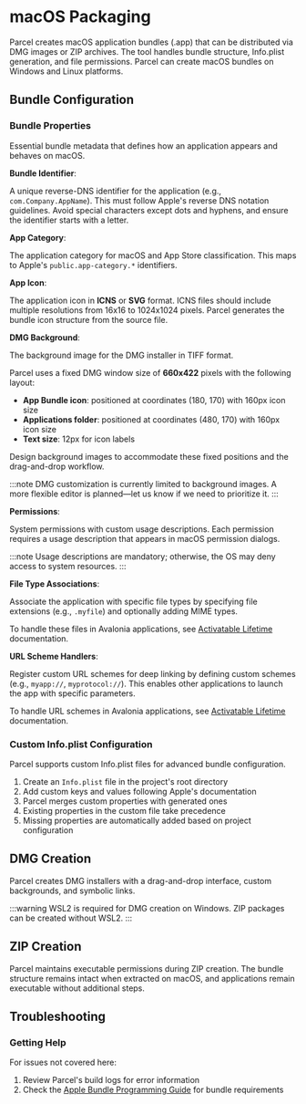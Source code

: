 # macOS Packaging

Parcel creates macOS application bundles (.app) that can be distributed via DMG images or ZIP archives. The tool handles bundle structure, Info.plist generation, and file permissions. Parcel can create macOS bundles on Windows and Linux platforms.

## Bundle Configuration

### Bundle Properties

Essential bundle metadata that defines how an application appears and behaves on macOS.

**Bundle Identifier**:

A unique reverse-DNS identifier for the application (e.g., `com.Company.AppName`). This must follow Apple's reverse DNS notation guidelines. Avoid special characters except dots and hyphens, and ensure the identifier starts with a letter.

**App Category**:

The application category for macOS and App Store classification. This maps to Apple's `public.app-category.*` identifiers.

**App Icon**:

The application icon in **ICNS** or **SVG** format. ICNS files should include multiple resolutions from 16x16 to 1024x1024 pixels. Parcel generates the bundle icon structure from the source file.

**DMG Background**:

The background image for the DMG installer in TIFF format.

Parcel uses a fixed DMG window size of **660x422** pixels with the following layout:

- **App Bundle icon**: positioned at coordinates (180, 170) with 160px icon size
- **Applications folder**: positioned at coordinates (480, 170) with 160px icon size  
- **Text size**: 12px for icon labels

Design background images to accommodate these fixed positions and the drag-and-drop workflow.

:::note
DMG customization is currently limited to background images. A more flexible editor is planned—let us know if we need to prioritize it.
:::

**Permissions**:

System permissions with custom usage descriptions. Each permission requires a usage description that appears in macOS permission dialogs.

:::note
Usage descriptions are mandatory; otherwise, the OS may deny access to system resources.
:::

**File Type Associations**:

Associate the application with specific file types by specifying file extensions (e.g., `.myfile`) and optionally adding MIME types.

To handle these files in Avalonia applications, see [Activatable Lifetime](https://docs.avaloniaui.net/docs/concepts/services/activatable-lifetime#handling-uri-activation) documentation.

**URL Scheme Handlers**:

Register custom URL schemes for deep linking by defining custom schemes (e.g., `myapp://`, `myprotocol://`). This enables other applications to launch the app with specific parameters.

To handle URL schemes in Avalonia applications, see [Activatable Lifetime](https://docs.avaloniaui.net/docs/concepts/services/activatable-lifetime#handling-uri-activation) documentation.

### Custom Info.plist Configuration

Parcel supports custom Info.plist files for advanced bundle configuration.

1. Create an `Info.plist` file in the project's root directory
2. Add custom keys and values following Apple's documentation
3. Parcel merges custom properties with generated ones
4. Existing properties in the custom file take precedence
5. Missing properties are automatically added based on project configuration

## DMG Creation

Parcel creates DMG installers with a drag-and-drop interface, custom backgrounds, and symbolic links.

:::warning
WSL2 is required for DMG creation on Windows. ZIP packages can be created without WSL2.
:::

## ZIP Creation

Parcel maintains executable permissions during ZIP creation. The bundle structure remains intact when extracted on macOS, and applications remain executable without additional steps.

## Troubleshooting

### Getting Help

For issues not covered here:

1. Review Parcel's build logs for error information
2. Check the [Apple Bundle Programming Guide](https://developer.apple.com/library/archive/documentation/CoreFoundation/Conceptual/CFBundles/Introduction/Introduction.html) for bundle requirements
